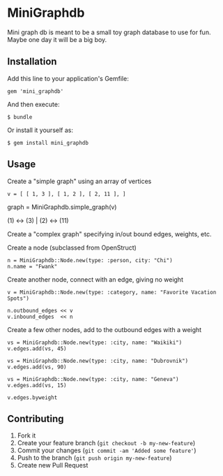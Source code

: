 # MiniGraphdb

Mini graph db is meant to be a small toy graph database to use for fun.  Maybe one day it will be a big boy.

## Installation

Add this line to your application's Gemfile:

    gem 'mini_graphdb'

And then execute:

    $ bundle

Or install it yourself as:

    $ gem install mini_graphdb

## Usage

Create a "simple graph" using an array of vertices

    v = [ [ 1, 3 ], [ 1, 2 ], [ 2, 11 ], ]

   graph = MiniGraphdb.simple_graph(v)

   (1) <-> (3)
    |
   (2) <-> (11)

Create a "complex graph" specifying in/out bound edges, weights, etc.

Create a node (subclassed from OpenStruct)

    n = MiniGraphdb::Node.new(type: :person, city: "Chi")
    n.name = "Fwank"

Create another node, connect with an edge, giving no weight

    v = MiniGraphdb::Node.new(type: :category, name: "Favorite Vacation Spots")

    n.outbound_edges << v
    v.inbound_edges  << n

Create a few other nodes, add to the outbound edges with a weight

    vs = MiniGraphdb::Node.new(type: :city, name: "Waikiki")
    v.edges.add(vs, 45)

    vs = MiniGraphdb::Node.new(type: :city, name: "Dubrovnik")
    v.edges.add(vs, 90)

    vs = MiniGraphdb::Node.new(type: :city, name: "Geneva")
    v.edges.add(vs, 15)

    v.edges.byweight

## Contributing

1. Fork it
2. Create your feature branch (`git checkout -b my-new-feature`)
3. Commit your changes (`git commit -am 'Added some feature'`)
4. Push to the branch (`git push origin my-new-feature`)
5. Create new Pull Request
